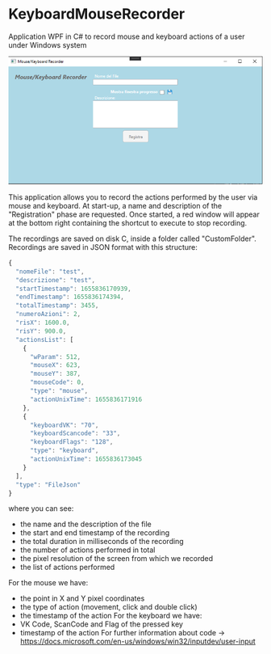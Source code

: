 # KeyboardMouseRecorder
Application WPF in C# to record mouse and keyboard actions of a user under Windows system

![screenshot app](images/screenshot.PNG)

This application allows you to record the actions performed by the user via mouse and keyboard.
At start-up, a name and description of the "Registration" phase are requested. Once started, a red window will appear at the bottom right containing the shortcut to execute to stop recording.

The recordings are saved on disk C, inside a folder called "CustomFolder". Recordings are saved in JSON format with this structure:
```javascript
{
  "nomeFile": "test",
  "descrizione": "test",
  "startTimestamp": 1655836170939,
  "endTimestamp": 1655836174394,
  "totalTimestamp": 3455,
  "numeroAzioni": 2,
  "risX": 1600.0,
  "risY": 900.0,
  "actionsList": [
    {
      "wParam": 512,
      "mouseX": 623,
      "mouseY": 387,
      "mouseCode": 0,
      "type": "mouse",
      "actionUnixTime": 1655836171916
    },
    {
      "keyboardVK": "70",
      "keyboardScancode": "33",
      "keyboardFlags": "128",
      "type": "keyboard",
      "actionUnixTime": 1655836173045
    }
  ],
  "type": "FileJson"
}
```


where you can see:
- the name and the description of the file
- the start and end timestamp of the recording 
- the total duration in milliseconds of the recording
- the number of actions performed in total
- the pixel resolution of the screen from which we recorded
- the list of actions performed

For the mouse we have:
- the point in X and Y pixel coordinates
- the type of action (movement, click and double click)
- the timestamp of the action
For the keyboard we have:
- VK Code, ScanCode and Flag of the pressed key
- timestamp of the action 
For further information about code -> https://docs.microsoft.com/en-us/windows/win32/inputdev/user-input
